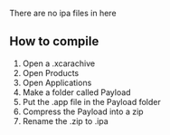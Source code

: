 There are no ipa files in here

## How to compile
1. Open a .xcarachive
2. Open Products
3. Open Applications
4. Make a folder called Payload
5. Put the .app file in the Payload folder
6. Compress the Payload into a zip
7. Rename the .zip to .ipa
 
